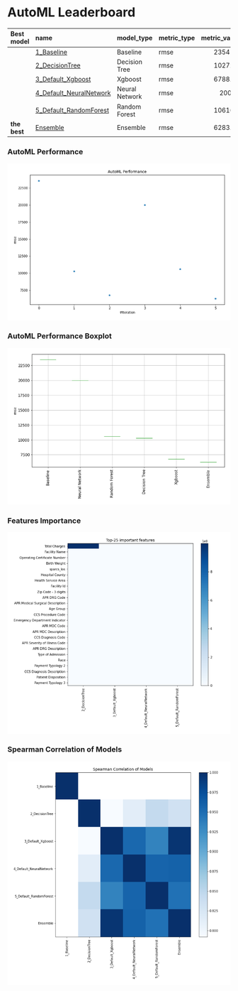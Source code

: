 # AutoML Leaderboard

| Best model   | name                                                         | model_type     | metric_type   |   metric_value |   train_time |
|:-------------|:-------------------------------------------------------------|:---------------|:--------------|---------------:|-------------:|
|              | [1_Baseline](1_Baseline/README.md)                           | Baseline       | rmse          |       23541.3  |         1.6  |
|              | [2_DecisionTree](2_DecisionTree/README.md)                   | Decision Tree  | rmse          |       10272.1  |        14.22 |
|              | [3_Default_Xgboost](3_Default_Xgboost/README.md)             | Xgboost        | rmse          |        6788.42 |       153.07 |
|              | [4_Default_NeuralNetwork](4_Default_NeuralNetwork/README.md) | Neural Network | rmse          |       20000    |         6.63 |
|              | [5_Default_RandomForest](5_Default_RandomForest/README.md)   | Random Forest  | rmse          |       10616.6  |        23.44 |
| **the best** | [Ensemble](Ensemble/README.md)                               | Ensemble       | rmse          |        6283.47 |         0.36 |

### AutoML Performance
![AutoML Performance](ldb_performance.png)

### AutoML Performance Boxplot
![AutoML Performance Boxplot](ldb_performance_boxplot.png)

### Features Importance
![features importance across models](features_heatmap.png)



### Spearman Correlation of Models
![models spearman correlation](correlation_heatmap.png)

